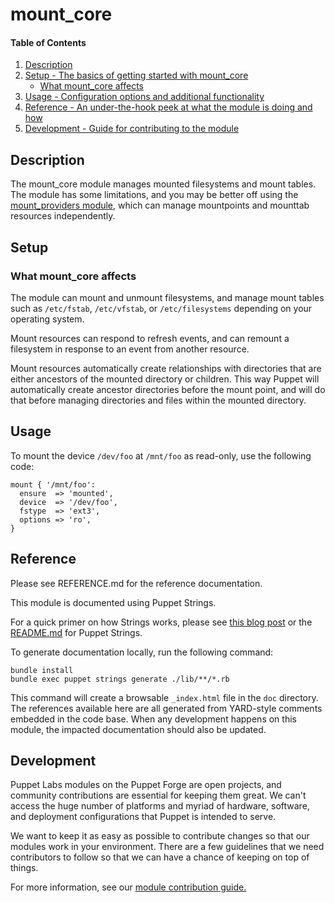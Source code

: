 
# mount_core

#### Table of Contents

1. [Description](#description)
2. [Setup - The basics of getting started with mount_core](#setup)
    * [What mount_core affects](#what-mount-affects)
3. [Usage - Configuration options and additional functionality](#usage)
4. [Reference - An under-the-hook peek at what the module is doing and how](#reference)
5. [Development - Guide for contributing to the module](#development)

<a id="description"></a>
## Description

The mount_core module manages mounted filesystems and mount tables. The module
has some limitations, and you may be better off using the [mount_providers
module](https://forge.puppet.com/puppetlabs/mount_providers), which can manage
mountpoints and mounttab resources independently.

<a id="setup"></a>
## Setup

<a id="what-mount-affects"></a>
### What mount_core affects

The module can mount and unmount filesystems, and manage mount tables such as
`/etc/fstab`, `/etc/vfstab`, or `/etc/filesystems` depending on your operating system.

Mount resources can respond to refresh events, and can remount a filesystem in
response to an event from another resource.

Mount resources automatically create relationships with directories that are
either ancestors of the mounted directory or children. This way Puppet will
automatically create ancestor directories before the mount point, and will do
that before managing directories and files within the mounted directory.

<a id="usage"></a>
## Usage

To mount the device `/dev/foo` at `/mnt/foo` as read-only, use the following code:

```
mount { '/mnt/foo':
  ensure  => 'mounted',
  device  => '/dev/foo',
  fstype  => 'ext3',
  options => 'ro',
}
```

<a id="reference"></a>
## Reference

Please see REFERENCE.md for the reference documentation.

This module is documented using Puppet Strings.

For a quick primer on how Strings works, please see [this blog post](https://puppet.com/blog/using-puppet-strings-generate-great-documentation-puppet-modules) or the [README.md](https://github.com/puppetlabs/puppet-strings/blob/master/README.md) for Puppet Strings.

To generate documentation locally, run the following command:
```
bundle install
bundle exec puppet strings generate ./lib/**/*.rb
```
This command will create a browsable `_index.html` file in the `doc` directory. The references available here are all generated from YARD-style comments embedded in the code base. When any development happens on this module, the impacted documentation should also be updated.

<a id="development"></a>
## Development

Puppet Labs modules on the Puppet Forge are open projects, and community contributions are essential for keeping them great. We can't access the huge number of platforms and myriad of hardware, software, and deployment configurations that Puppet is intended to serve.

We want to keep it as easy as possible to contribute changes so that our modules work in your environment. There are a few guidelines that we need contributors to follow so that we can have a chance of keeping on top of things.

For more information, see our [module contribution guide.](https://docs.puppetlabs.com/forge/contributing.html)
